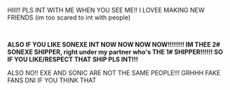 HIII!! PLS INT WITH ME WHEN YOU SEE ME!! I LOVEE MAKING NEW FRIENDS (im too scared to int with people)

 ⠀⠀⠀⠀⠀⠀⠀⠀⠀⠀⠀⠀⠀⠀⠀⠀⠀⠀⠀⠀⠀⠀⠀⠀⠀⠀
 
**ALSO IF YOU LIKE SONEXE INT NOW NOW NOW NOW!!!!!!!! IM THEE 2# SONEXE SHIPPER, right under my partner who's THE 1# SHIPPER!!!!!!
SO IF YOU LIKE/RESPECT THAT SHIP PLS INT!!!**

ALSO NO!! EXE AND SONIC ARE NOT THE SAME PEOPLE!!! GRHHH FAKE FANS DNI IF YOU THINK THAT
